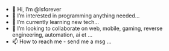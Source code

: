 - 👋 Hi, I’m @lsforever
- 👀 I’m interested in programming anything needed...
- 🌱 I’m currently learning new tech...
- 💞️ I’m looking to collaborate on web, mobile, gaming, reverse engineering, automation, ai et ...
- 📫 How to reach me - send me a msg ...

<!---
lsforever/lsforever is a ✨ special ✨ repository because its `README.md` (this file) appears on your GitHub profile.
You can click the Preview link to take a look at your changes.
--->
